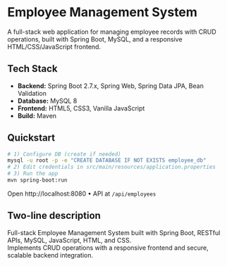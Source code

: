 
# Employee Management System

A full-stack web application for managing employee records with CRUD operations, built with Spring Boot, MySQL, and a responsive HTML/CSS/JavaScript frontend.

## Tech Stack
- **Backend:** Spring Boot 2.7.x, Spring Web, Spring Data JPA, Bean Validation
- **Database:** MySQL 8
- **Frontend:** HTML5, CSS3, Vanilla JavaScript
- **Build:** Maven

## Quickstart
```bash
# 1) Configure DB (create if needed)
mysql -u root -p -e "CREATE DATABASE IF NOT EXISTS employee_db"
# 2) Edit credentials in src/main/resources/application.properties
# 3) Run the app
mvn spring-boot:run
```
Open http://localhost:8080 • API at `/api/employees`

## Two-line description
Full-stack Employee Management System built with Spring Boot, RESTful APIs, MySQL, JavaScript, HTML, and CSS.  
Implements CRUD operations with a responsive frontend and secure, scalable backend integration.
